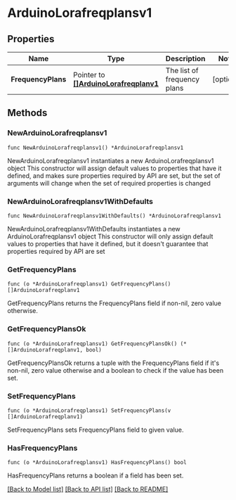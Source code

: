 # ArduinoLorafreqplansv1

## Properties

Name | Type | Description | Notes
------------ | ------------- | ------------- | -------------
**FrequencyPlans** | Pointer to [**[]ArduinoLorafreqplanv1**](ArduinoLorafreqplanv1.md) | The list of frequency plans | [optional] 

## Methods

### NewArduinoLorafreqplansv1

`func NewArduinoLorafreqplansv1() *ArduinoLorafreqplansv1`

NewArduinoLorafreqplansv1 instantiates a new ArduinoLorafreqplansv1 object
This constructor will assign default values to properties that have it defined,
and makes sure properties required by API are set, but the set of arguments
will change when the set of required properties is changed

### NewArduinoLorafreqplansv1WithDefaults

`func NewArduinoLorafreqplansv1WithDefaults() *ArduinoLorafreqplansv1`

NewArduinoLorafreqplansv1WithDefaults instantiates a new ArduinoLorafreqplansv1 object
This constructor will only assign default values to properties that have it defined,
but it doesn't guarantee that properties required by API are set

### GetFrequencyPlans

`func (o *ArduinoLorafreqplansv1) GetFrequencyPlans() []ArduinoLorafreqplanv1`

GetFrequencyPlans returns the FrequencyPlans field if non-nil, zero value otherwise.

### GetFrequencyPlansOk

`func (o *ArduinoLorafreqplansv1) GetFrequencyPlansOk() (*[]ArduinoLorafreqplanv1, bool)`

GetFrequencyPlansOk returns a tuple with the FrequencyPlans field if it's non-nil, zero value otherwise
and a boolean to check if the value has been set.

### SetFrequencyPlans

`func (o *ArduinoLorafreqplansv1) SetFrequencyPlans(v []ArduinoLorafreqplanv1)`

SetFrequencyPlans sets FrequencyPlans field to given value.

### HasFrequencyPlans

`func (o *ArduinoLorafreqplansv1) HasFrequencyPlans() bool`

HasFrequencyPlans returns a boolean if a field has been set.


[[Back to Model list]](../README.md#documentation-for-models) [[Back to API list]](../README.md#documentation-for-api-endpoints) [[Back to README]](../README.md)


